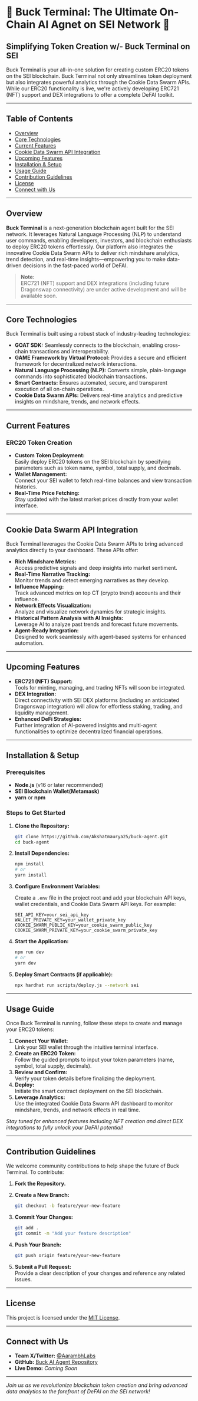 # 🦆 Buck Terminal: The Ultimate On-Chain AI Agnet on SEI Network 🦆

## **Simplifying Token Creation w/- Buck Terminal on SEI**

Buck Terminal is your all-in-one solution for creating custom ERC20 tokens on the SEI blockchain.
Buck Terminal not only streamlines token deployment but also integrates powerful analytics through the Cookie Data Swarm APIs. 
While our ERC20 functionality is live, we're actively developing ERC721 (NFT) support and DEX integrations to offer a complete DeFAI toolkit.

---

## Table of Contents

- [Overview](#overview)
- [Core Technologies](#core-technologies)
- [Current Features](#current-features)
- [Cookie Data Swarm API Integration](#cookie-data-swarm-api-integration)
- [Upcoming Features](#upcoming-features)
- [Installation & Setup](#installation--setup)
- [Usage Guide](#usage-guide)
- [Contribution Guidelines](#contribution-guidelines)
- [License](#license)
- [Connect with Us](#connect-with-us)

---

## Overview

**Buck Terminal** is a next-generation blockchain agent built for the SEI network. It leverages Natural Language Processing (NLP) to understand user commands, enabling developers, investors, and blockchain enthusiasts to deploy ERC20 tokens effortlessly. Our platform also integrates the innovative Cookie Data Swarm APIs to deliver rich mindshare analytics, trend detection, and real-time insights—empowering you to make data-driven decisions in the fast-paced world of DeFAI.

> **Note:**  
> ERC721 (NFT) support and DEX integrations (including future Dragonswap connectivity) are under active development and will be available soon.

---

## Core Technologies

Buck Terminal is built using a robust stack of industry-leading technologies:

- **GOAT SDK:** Seamlessly connects to the blockchain, enabling cross-chain transactions and interoperability.
- **GAME Framework by Virtual Protocol:** Provides a secure and efficient framework for decentralized network interactions.
- **Natural Language Processing (NLP):** Converts simple, plain-language commands into sophisticated blockchain transactions.
- **Smart Contracts:** Ensures automated, secure, and transparent execution of all on-chain operations.
- **Cookie Data Swarm APIs:** Delivers real-time analytics and predictive insights on mindshare, trends, and network effects.

---

## Current Features

### ERC20 Token Creation
- **Custom Token Deployment:**  
  Easily deploy ERC20 tokens on the SEI blockchain by specifying parameters such as token name, symbol, total supply, and decimals.
- **Wallet Management:**  
  Connect your SEI wallet to fetch real-time balances and view transaction histories.
- **Real-Time Price Fetching:**  
  Stay updated with the latest market prices directly from your wallet interface.

---

## Cookie Data Swarm API Integration

Buck Terminal leverages the Cookie Data Swarm APIs to bring advanced analytics directly to your dashboard. These APIs offer:

- **Rich Mindshare Metrics:**  
  Access predictive signals and deep insights into market sentiment.
- **Real-Time Narrative Tracking:**  
  Monitor trends and detect emerging narratives as they develop.
- **Influence Mapping:**  
  Track advanced metrics on top CT (crypto trend) accounts and their influence.
- **Network Effects Visualization:**  
  Analyze and visualize network dynamics for strategic insights.
- **Historical Pattern Analysis with AI Insights:**  
  Leverage AI to analyze past trends and forecast future movements.
- **Agent-Ready Integration:**  
  Designed to work seamlessly with agent-based systems for enhanced automation.

---

## Upcoming Features

- **ERC721 (NFT) Support:**  
  Tools for minting, managing, and trading NFTs will soon be integrated.
- **DEX Integration:**  
  Direct connectivity with SEI DEX platforms (including an anticipated Dragonswap integration) will allow for effortless staking, trading, and liquidity management.
- **Enhanced DeFi Strategies:**  
  Further integration of AI-powered insights and multi-agent functionalities to optimize decentralized financial operations.

---

## Installation & Setup

### Prerequisites
- **Node.js** (v16 or later recommended)
- **SEI Blockchain Wallet(Metamask)**
- **yarn** or **npm**

### Steps to Get Started

1. **Clone the Repository:**

   ```bash
   git clone https://github.com/Akshatmaurya25/buck-agent.git
   cd buck-agent
   ```

2. **Install Dependencies:**

   ```bash
   npm install
   # or
   yarn install
   ```

3. **Configure Environment Variables:**

   Create a `.env` file in the project root and add your blockchain API keys, wallet credentials, and Cookie Data Swarm API keys. For example:

   ```env
   SEI_API_KEY=your_sei_api_key
   WALLET_PRIVATE_KEY=your_wallet_private_key
   COOKIE_SWARM_PUBLIC_KEY=your_cookie_swarm_public_key
   COOKIE_SWARM_PRIVATE_KEY=your_cookie_swarm_private_key
   ```

4. **Start the Application:**

   ```bash
   npm run dev
   # or
   yarn dev
   ```

5. **Deploy Smart Contracts (if applicable):**

   ```bash
   npx hardhat run scripts/deploy.js --network sei
   ```

---

## Usage Guide

Once Buck Terminal is running, follow these steps to create and manage your ERC20 tokens:

1. **Connect Your Wallet:**  
   Link your SEI wallet through the intuitive terminal interface.
2. **Create an ERC20 Token:**  
   Follow the guided prompts to input your token parameters (name, symbol, total supply, decimals).
3. **Review and Confirm:**  
   Verify your token details before finalizing the deployment.
4. **Deploy:**  
   Initiate the smart contract deployment on the SEI blockchain.
5. **Leverage Analytics:**  
   Use the integrated Cookie Data Swarm API dashboard to monitor mindshare, trends, and network effects in real time.

*Stay tuned for enhanced features including NFT creation and direct DEX integrations to fully unlock your DeFAI potential!*

---

## Contribution Guidelines

We welcome community contributions to help shape the future of Buck Terminal. To contribute:

1. **Fork the Repository.**
2. **Create a New Branch:**

   ```bash
   git checkout -b feature/your-new-feature
   ```

3. **Commit Your Changes:**

   ```bash
   git add .
   git commit -m "Add your feature description"
   ```

4. **Push Your Branch:**

   ```bash
   git push origin feature/your-new-feature
   ```

5. **Submit a Pull Request:**  
   Provide a clear description of your changes and reference any related issues.

---

## License

This project is licensed under the [MIT License](LICENSE).

---

## Connect with Us

- **Team X/Twitter:** [@AarambhLabs](https://twitter.com/AarambhLabs)
- **GitHub:** [Buck AI Agent Repository](https://github.com/Akshatmaurya25/buck-agent)
- **Live Demo:** *Coming Soon*

---

*Join us as we revolutionize blockchain token creation and bring advanced data analytics to the forefront of DeFAI on the SEI network!*
